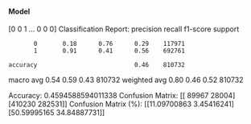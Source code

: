 #### Model
[0 0 1 ... 0 0 0]
Classification Report:
              precision    recall  f1-score   support

           0       0.18      0.76      0.29    117971
           1       0.91      0.41      0.56    692761

    accuracy                           0.46    810732
   macro avg       0.54      0.59      0.43    810732
weighted avg       0.80      0.46      0.52    810732

Accuracy: 0.4594588594011338
Confusion Matrix:
[[ 89967  28004]
 [410230 282531]]
Confusion Matrix (%):
[[11.09700863  3.45416241]
 [50.59995165 34.84887731]]
